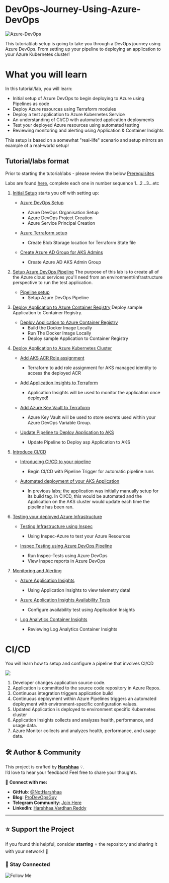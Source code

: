 # DevOps-Journey-Using-Azure-DevOps

![Azure-DevOps](https://imgur.com/J2F5qPP.png)

This tutorial/lab setup is going to take you through a DevOps journey using Azure DevOps. From setting up your pipeline to deploying an application to your Azure Kubernetes cluster! 

# What you will learn

In this tutorial/lab, you will learn:

- Initial setup of Azure DevOps to begin deploying to Azure using Pipelines as code
- Deploy Azure resources using Terraform modules
- Deploy a test application to Azure Kubernetes Service 
- An understanding of CI/CD with automated application deployments
- Test your deployed Azure resources using automated testing
- Reviewing monitoring and alerting using Application & Container Insights

This setup is based on a somewhat "real-life" scenario and setup mirrors an example of a real-world setup!

## Tutorial/labs format

Prior to starting the tutorial/labs - please review the below [Prerequisites](prerequisites.md)

Labs are found [here](labs/), complete each one in number sequence 1...2...3...etc

1. [Initial Setup](labs/1-Initial-Setup) starts you off with setting up:
   - [Azure DevOps Setup](labs/1-Initial-Setup/1-Azure-DevOps-Setup.md)
     - Azure DevOps Organisation Setup
     - Azure DevOps Project Creation
     - Azure Service Principal Creation

   - [Azure Terraform setup](labs/1-Initial-Setup/2-Azure-Terraform-Remote-Storage.md)
     - Create Blob Storage location for Terraform State file

   - [Create Azure AD Group for AKS Admins](labs/1-Initial-Setup/3-Create-Azure-AD-AKS-Admins.md)
     - Create Azure AD AKS Admin Group

2. [Setup Azure DevOps Pipeline](labs/2-AzureDevOps-Terraform-Pipeline) The purpose of this lab is to create all of the Azure cloud services you'll need from an environment/infrastructure perspective to run the test application.
   - [Pipeline setup](labs/2-AzureDevOps-Terraform-Pipeline/1-Setup-AzureDevOps-Pipeline.md)
     - Setup Azure DevOps Pipeline

3. [Deploy Application to Azure Container Registry](labs/3-Deploy-App-to-ACR) Deploy sample Application to Container Registry.
   - [Deploy Application to Azure Container Registry](labs/3-Deploy-App-to-ACR/1-Deploy-App-to-ACR.md)
     - Build the Docker Image Locally
     - Run The Docker Image Locally
     - Deploy sample Application to Container Registry

4. [Deploy Application to Azure Kubernetes Cluster](labs/4-Deploy-App-AKS) 
   - [Add AKS ACR Role assignment](labs/4-Deploy-App-AKS/1-Add-AKS-ACR-Role-Assignment.md)
     - Terraform to add role assignment for AKS managed identity to access the deployed ACR

   - [Add Application Insights to Terraform](labs/4-Deploy-App-AKS/2-Add-Application-Insights.md)
     - Application Insights will be used to monitor the application once deployed!

   - [Add Azure Key Vault to Terraform](labs/4-Deploy-App-AKS/3-Add-KeyVault-to-Terraform.md)
     - Azure Key Vault will be used to store secrets used within your Azure DevOps Variable Group.

   - [Update Pipeline to Deploy Application to AKS](labs/4-Deploy-App-AKS/4-Update-Pipeline-Deploy-App-AKS.md)
     - Update Pipeline to Deploy asp Application to AKS


5. [Introduce CI/CD](labs/5-CICD) 
   - [Introducing CI/CD to your pipeline](labs/5-CICD/1-Introduce-CI-CD-to-your-Pipeline.md)
     - Begin CI/CD with Pipeline Trigger for automatic pipeline runs

   - [Automated deployment of your AKS Application](labs/5-CICD/2-Automated-Deployment-AKS-Application.md)
     - In previous labs; the application was initially manually setup for its build tag. In CI/CD, this would be automated and the Application on the AKS cluster would update each time the pipeline has been ran.


6. [Testing your deployed Azure Infrastructure](labs/6-Testing-Infrastructure) 
   - [Testing Infrastructure using Inspec](labs/6-Testing-Infrastructure/1-Testing-Infrastructure-using-Inspec.md)
     - Using Inspec-Azure to test your Azure Resources

   - [Inspec Testing using Azure DevOps Pipeline](labs/6-Testing-Infrastructure/2-Run-Inspec-Tests-Using-Azure-DevOps.md)
     - Run Inspec-Tests using Azure DevOps
     - View Inspec reports in Azure DevOps


7. [Monitoring and Alerting](labs/7-Monitoring-and-Alerting) 
   - [Azure Application Insights](labs/7-Monitoring-and-Alerting/1-Application-Insights.md)
     - Using Application Insights to view telemetry data!

   - [Azure Application Insights Availability Tests](labs/7-Monitoring-and-Alerting/2-Application-Insights-Configure-Availability-Test.md)
     - Configure availability test using Application Insights

   - [Log Analytics Container Insights](labs/7-Monitoring-and-Alerting/3-Log-Analytics-Container-Insights.md)
     - Reviewing Log Analytics Container Insights


# CI/CD

You will learn how to setup and configure a pipeline that involves CI/CD

![](images/cicdimage.png)

1. Developer changes application source code.
2. Application is committed to the source code repository in Azure Repos.
3. Continuous integration triggers application build 
4. Continuous deployment within Azure Pipelines triggers an automated deployment with environment-specific configuration values.
5. Updated Application is deployed to environment specific Kubernetes cluster
6. Application Insights collects and analyzes health, performance, and usage data.
7. Azure Monitor collects and analyzes health, performance, and usage data.

## 🛠️ Author & Community  

This project is crafted by **[Harshhaa](https://github.com/NotHarshhaa)** 💡.  
I’d love to hear your feedback! Feel free to share your thoughts.  

📧 **Connect with me:**

- **GitHub**: [@NotHarshhaa](https://github.com/NotHarshhaa)  
- **Blog**: [ProDevOpsGuy](https://blog.prodevopsguy.xyz)  
- **Telegram Community**: [Join Here](https://t.me/prodevopsguy)  
- **LinkedIn**: [Harshhaa Vardhan Reddy](https://www.linkedin.com/in/harshhaa-vardhan-reddy/)  

---

## ⭐ Support the Project  

If you found this helpful, consider **starring** ⭐ the repository and sharing it with your network! 🚀  

### 📢 Stay Connected  

![Follow Me](https://imgur.com/2j7GSPs.png)  